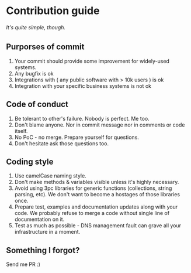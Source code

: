 # Contribution guide
###### It's quite simple, though.
## Purporses of commit
1. Your commit should provide some improvement for widely-used systems.
2. Any bugfix is ok
3. Integrations with ( any public software with > 10k users ) is ok
4. Integration with your specific business systems is not ok
## Code of conduct
1. Be tolerant to other's failure. Nobody is perfect. Me too.
2. Don't blame anyone. Nor in commit message nor in comments or code itself.
3. No PoC - no merge. Prepare yourself for questions.
4. Don't hesitate ask those questions too.
## Coding style
1. Use camelCase naming style.
2. Don't make methods & variables visible unless it's highly necessary.
3. Avoid using 3pc libraries for generic functions (collections, string parsing, etc).  We don't want to become a hostages of those libraries once.
4. Prepare test, examples and documentation updates along with your code.  We probably refuse to merge a code without single line of documentation on it.
5. Test as much as possible - DNS management fault can grave all your infrastructure in a moment.
## Something I forgot?
Send me PR :)
